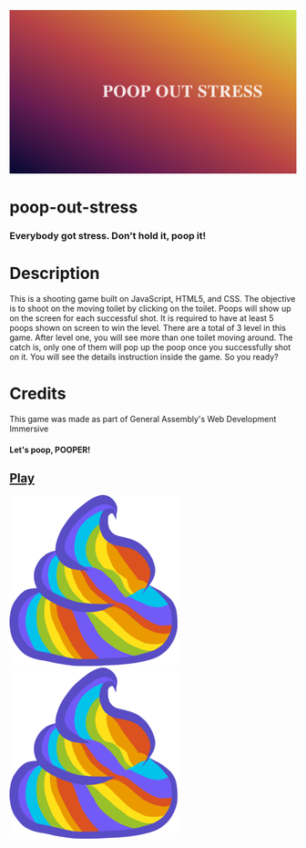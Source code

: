 ![homepage](images/poopproject.png)
# poop-out-stress
### Everybody got stress. Don't hold it, poop it!
 
# Description
This is a shooting game built on JavaScript, HTML5, and CSS. The objective is to shoot on the moving toilet by clicking on the toilet. Poops will show up on the screen for each successful shot. It is required to have at least 5 poops shown on screen to win the level. There are a total of 3 level in this game. After level one, you will see more than one toilet moving around. The catch is, only one of them will pop up the poop once you successfully shot on it. You will see the details instruction inside the game. So you ready? 

# Credits
This game was made as part of General Assembly's Web Development Immersive



#### Let's poop, POOPER! 
## [Play](https://danielkuang7.github.io/poop-out-stress/)





![poop](images/poop4.png) ![poop](images/poop4.png) 







